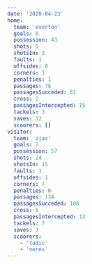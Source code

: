 ```yaml
---
date: '2020-04-23'
home:
  team: 'everton'
  goals: 0
  possession: 43
  shots: 5
  shotsIn: 3
  faults: 1
  offsides: 0
  corners: 1
  penalties: 1
  passages: 78
  passagesSucceded: 61
  cross: 2
  passagesIntercepted: 15
  tackels: 3
  saves: 12
  scoorers: []
visitor:
  team: 'ajax'
  goals: 2
  possession: 57
  shots: 24
  shotsIn: 15
  faults: 1
  offsides: 1
  corners: 7
  penalties: 0
  passages: 134
  passagesSucceded: 108
  cross: 5
  passagesIntercepted: 13
  tackels: 7
  saves: 3
  scoorers:
    - 'tadic'
    - 'neres'
---
```

